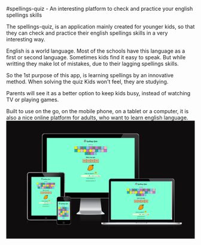 #spellings-quiz - An interesting platform to check and practice your english spellings skills

The spellings-quiz, is an application mainly created for younger kids, so that they can check and practice their english spellings skills in a very interesting way.

English is a world language. Most of the schools have this language as a first or second language. Sometimes kids find it easy to speak. But while writting they make lot of mistakes, due to their lagging spellings skills. 

So the 1st purpose of this app, is learning spellings by an innovative method. When solving the quiz Kids won't feel, they are studying. 

Parents will see it as a better option to keep kids busy, instead of watching TV or playing games.

Built to use on the go, on the mobile phone, on a tablet or a computer, it is also a nice online platform for adults, who want to learn english language.
![Image of spellings-quiz app on different screen sizes](/assets/images/responsive.png)

